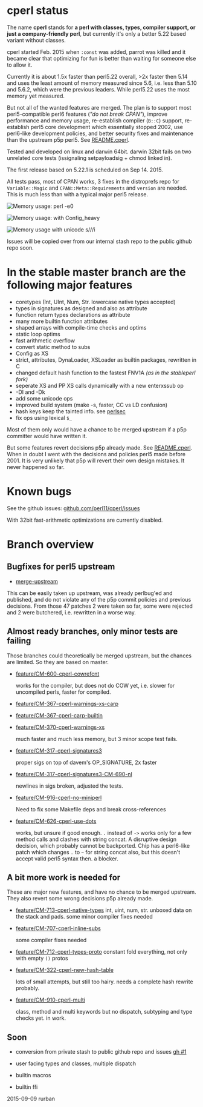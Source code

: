 # cperl status

The name **cperl** stands for **a perl with classes, types, compiler
support, or just a company-friendly perl**, but currently it's only a
better 5.22 based variant without classes.

cperl started Feb. 2015 when `:const` was added, parrot was killed and
it became clear that optimizing for fun is better than waiting for
someone else to allow it.

Currently it is about 1.5x faster than perl5.22 overall, >2x faster
then 5.14 and uses the least amount of memory measured since 5.6,
i.e. less than 5.10 and 5.6.2, which were the previous leaders. While
perl5.22 uses the most memory yet measured.

But not all of the wanted features are merged.  The plan is to support
most perl5-compatible perl6 features (*"do not break CPAN"*), improve
performance and memory usage, re-establish compiler (`B::C`) support,
re-establish perl5 core development which essentially stopped 2002,
use perl6-like development policies, and better security fixes and
maintenance than the upstream p5p perl5. See [README.cperl](perlcperl.html).

Tested and developed on linux and darwin 64bit. darwin 32bit fails
on two unrelated core tests (issignaling setpayloadsig + chmod linked in).

The first release based on 5.22.1 is scheduled on Sep 14. 2015.

All tests pass, most of CPAN works, 3 fixes in the distroprefs repo
for `Variable::Magic` and `CPAN::Meta::Requirements` and `version` are needed.
This is much less than with a typical major perl5 release.

![Memory usage: perl -e0](cperl-m0.png)

![Memory usage: with Config_heavy](cperl-p0.png)

![Memory usage with unicode s///i](cperl-p1.png)

Issues will be copied over from our internal stash repo to the public
github repo soon.

# In the stable master branch are the following major features

* coretypes (Int, UInt, Num, Str. lowercase native types accepted)
* types in signatures as designed and also as attribute
* function return types declarations as attribute
* many more builtin function attributes
* shaped arrays with compile-time checks and optims
* static loop optims
* fast arithmetic overflow
* convert static method to subs
* Config as XS
* strict, attributes, DynaLoader, XSLoader as builtin packages, rewritten in C
* changed default hash function to the fastest FNV1A *(as in the stableperl fork)*
* seperate XS and PP XS calls dynamically with a new enterxssub op
* -DI and -Dk
* add some unicode ops
* improved build system (make -s, faster, CC vs LD confusion)
* hash keys keep the tainted info. see [perlsec](http://perldoc.perl.org/perlsec.html#Taint-mode)
* fix ops using lexical `$_`

Most of them only would have a chance to be merged upstream if a
p5p committer would have written it.

But some features revert decisions p5p already made. See [README.cperl](perlcperl.html).
When in doubt I went with the decisions and policies perl5 made
before 2001. It is very unlikely that p5p will revert their own design
mistakes. It never happened so far.

# Known bugs

See the github issues: [github.com/perl11/cperl/issues](http://github.com/perl11/cperl/issues)

With 32bit fast-arithmetic optimizations are currently disabled.

# Branch overview

## Bugfixes for perl5 upstream

* [merge-upstream](http://github.com/perl11/cperl/commits/merge-upstream)

This can be easily taken up upstream, was already perlbug'ed and
published, and do not violate any of the p5p commit policies and
previous decisions.  From those 47 patches 2 were taken so far, some
were rejected and 2 were butchered, i.e. rewritten in a worse way.

## Almost ready branches, only minor tests are failing

Those branches could theoretically be merged upstream, but the chances
are limited. So they are based on master.

* [feature/CM-600-cperl-cowrefcnt](http://github.com/perl11/cperl/commits/feature/CM-600-cperl-cowrefcnt)

  works for the compiler, but does not do COW yet, i.e. slower for
  uncompiled perls, faster for compiled.

* [feature/CM-367-cperl-warnings-xs-carp](http://github.com/perl11/cperl/commits/feature/CM-367-cperl-warnings-xs-carp)
* [feature/CM-367-cperl-carp-builtin](http://github.com/perl11/cperl/commits/feature/CM-367-cperl-carp-builtin)
* [feature/CM-370-cperl-warnings-xs](http://github.com/perl11/cperl/commits/feature/CM-370-cperl-warnings-xs)

  much faster and much less memory, but 3 minor scope test fails.

* [feature/CM-317-cperl-signatures3](http://github.com/perl11/cperl/commits/feature/CM-317-cperl-signatures3)

  proper sigs on top of davem's OP_SIGNATURE, 2x faster

* [feature/CM-317-cperl-signatures3-CM-690-nl](http://github.com/perl11/cperl/commits/feature/CM-317-cperl-signatures3-CM-690-nl)

  newlines in sigs broken, adjusted the tests.

* [feature/CM-916-cperl-no-miniperl](http://github.com/perl11/cperl/commits/feature/CM-916-cperl-no-miniperl)

  Need to fix some Makefile deps and break cross-references

* [feature/CM-626-cperl-use-dots](http://github.com/perl11/cperl/commits/feature/CM-626-cperl-use-dots)

  works, but unsure if good enough. `.` instead of `->` works only for
  a few method calls and clashes with string concat. A disruptive
  design decision, which probably cannot be backported. Chip has a
  perl6-like patch which changes `.` to `~` for string concat also,
  but this doesn't accept valid perl5 syntax then. a blocker.

## A bit more work is needed for

These are major new features, and have no chance to be merged upstream.
They also revert some wrong decisions p5p already made.

* [feature/CM-713-cperl-native-types](http://github.com/perl11/cperl/commits/feature/CM-713-cperl-native-types)
  int, uint, num, str. unboxed data on the stack and pads. some minor compiler fixes needed

* [feature/CM-707-cperl-inline-subs](http://github.com/perl11/cperl/commits/feature/CM-707-cperl-inline-subs)

  some compiler fixes needed

* [feature/CM-712-cperl-types-proto](http://github.com/perl11/cperl/commits/feature/CM-712-cperl-types-proto)
  constant fold everything, not only with empty `()` protos

* [feature/CM-322-cperl-new-hash-table](http://github.com/perl11/cperl/commits/feature/CM-322-cperl-new-hash-table)

  lots of small attempts, but still too hairy. needs a complete hash rewrite probably.

* [feature/CM-910-cperl-multi](http://github.com/perl11/cperl/commits/feature/CM-910-cperl-multi)

  class, method and multi keywords but no dispatch, subtyping and type checks yet. in work.

## Soon

* conversion from private stash to public github repo and issues [gh #1](https://github.com/perl11/cperl/issues/1)

* user facing types and classes, multiple dispatch

* builtin macros

* builtin ffi

2015-09-09 rurban
